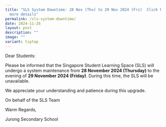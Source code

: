```yaml
---
title: "SLS System Downtime: 28 Nov (Thu) to 29 Nov 2024 (Fri)  Click here for
  more details"
permalink: /sls-system-downtime/
date: 2024-11-26
layout: post
description: ""
image: ""
variant: tiptap
---
```

<p>Dear Students:</p>
<p></p>
<p>Please be informed that the Singapore Student Learning Space (SLS) will
undergo a system maintenance from <strong>28 November 2024 (Thursday)</strong> to
the evening of <strong>29 November 2024 (Friday)</strong>. During this time,
the SLS will be unavailable.</p>
<p></p>
<p>We appreciate your understanding and patience during this upgrade.</p>
<p>On behalf of the SLS Team</p>
<p>Warm Regards,</p>
<p>Jurong Secondary School</p>
